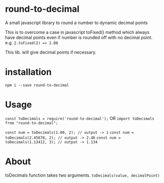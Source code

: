 # round-to-decimal
A small javascript library to round a number to dynamic decimal points

This is to overcome a case in javascript toFixed() method which always have decimal points even if number is rounded off with no decimal point. e.g. ```2.toFixed(2) => 2.00```

This lib. will give decimal points if necessary.

# installation
```npm i --save round-to-decimal```

# Usage
```const toDecimals = require('round-to-decimal');```
                     OR
```import toDecimals from "round-to-decimal";```

```const num = toDecimals(1.00, 2); // output -> 1```
```const num = toDecimals(2.45678, 2); // output -> 2.46```
```const num = toDecimals(1.13412, 3); // output -> 1.134```

# About
toDecimals function takes two arguments. ```toDecimals(value, decimalPoint)```
